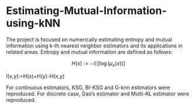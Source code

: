 # Estimating-Mutual-Information-using-kNN
The project is focused on numerically estimating entropy and mutual information using k-th nearest neighbor estimators and its applications in related areas. Entropy and mutual information are defined as follows:

$$H(x):=-\mathbb{E}[\log{(\mu_x(x))}]$$

I(x,y):=H(x)+H(y)-H(x,y)

For continuous estimators, KSG, BI-KSG and G-knn estimators were reproduced. For discrete case, Gao’s estimator and Multi-KL estimator were reproduced. 
